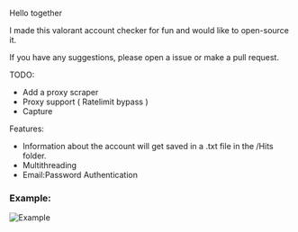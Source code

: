 Hello together

I made this valorant account checker for fun and would like to open-source it.

If you have any suggestions, please open a issue or make a pull request.

TODO:

 

- Add a proxy scraper
- Proxy support ( Ratelimit bypass )
- Capture

Features:

 

- Information about the account will get saved in a .txt file in the /Hits folder.
- Multithreading
- Email:Password Authentication

<h3>Example:</h3>
<p>
    <img src="https://cdn.discordapp.com/attachments/833072466548359250/876230357152854056/unknown.png" title="Example">
</p>